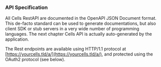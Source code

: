 
### API Specification

All Cells RestAPI are documented in the OpenAPI JSON Document format. This de-facto standard can be used to generate documentations, but also client SDK or stub servers in a very wide number of programming languages. The next chapter Cells API is actually auto-generated by the application.

The Rest endpoints are available using HTTP/1.1 protocol at [https://yourcells.tld/a/](https://yourcells.tld/a/), and protected using the OAuth2 protocol (see below). 

